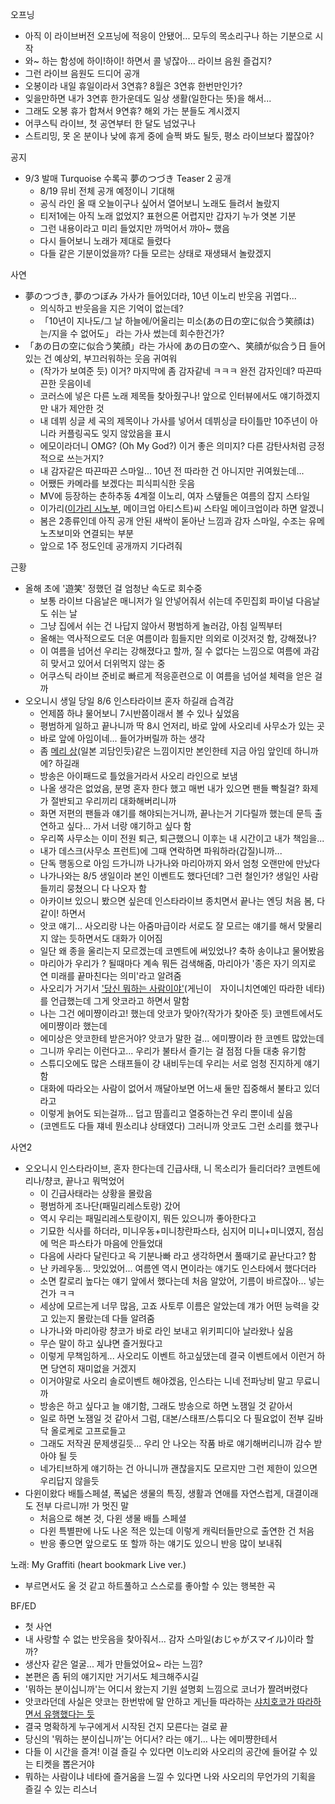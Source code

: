 오프닝
- 아직 이 라이브버전 오프닝에 적응이 안됐어... 모두의 목소리구나 하는 기분으로 시작
- 와~ 하는 함성에 하이!하이! 하면서 콜 넣잖아... 라이브 음원 즐겁지?
- 그런 라이브 음원도 드디어 공개
- 오봉이라 내일 휴일이라서 3연휴? 8월은 3연휴 한번만인가?
- 잊을만하면 내가 3연휴 한가운데도 일상 생활(일한다는 뜻)을 해서...
- 그래도 오봉 휴가 합쳐서 9연휴? 해외 가는 분들도 계시겠지
- 어쿠스틱 라이브, 첫 공연부터 한 달도 넘었구나 
- 스트리밍, 못 온 분이나 낮에 휴게 중에 슬쩍 봐도 될듯, 평소 라이브보다 짧잖아?

공지
- 9/3 발매 Turquoise 수록곡 夢のつづき Teaser 2 공개
  - 8/19 뮤비 전체 공개 예정이니 기대해
  - 공식 라인 올 때 오늘이구나 싶어서 열어보니 노래도 들려서 놀랐지
  - 티저1에는 아직 노래 없었지? 표현으론 어렵지만 갑자기 누가 엿본 기분
  - 그런 내용이라고 미리 들었지만 까먹어서 꺄아~ 했음
  - 다시 들어보니 노래가 제대로 들렸다
  - 다들 같은 기분이었을까? 다들 모르는 상태로 재생돼서 놀랐겠지

사연
- 夢のつづき, 夢のつぼみ 가사가 들어있더라, 10년 이노리 반웃음 귀엽다...
  - 의식하고 반웃음을 지은 기억이 없는데? 
  - 「10년이 지나도/그 날 하늘에/어울리는 미소(あの日の空に似合う笑顔は)는/지을 수 없어도」 라는 가사 썼는데 회수한건가?
- 「あの日の空に似合う笑顔」라는 가사에 あの日の空へ、笑顔が似合う日 들어있는 건 예상외, 부끄러워하는 웃음 귀여워
  - (작가가 보여준 듯) 이거? 마지막에 좀 감자같네 ㅋㅋㅋ 완전 감자인데? 따끈따끈한 웃음이네
  - 코러스에 넣은 다른 노래 제목들 찾아줬구나! 앞으로 인터뷰에서도 얘기하겠지만 내가 제안한 것
  - 내 데뷔 싱글 세 곡의 제목이나 가사를 넣어서 데뷔싱글 타이틀만 10주년이 아니라 커플링곡도 잊지 않았음을 표시
  - 에모이라더니 OMG? (Oh My God?) 이거 좋은 의미지? 다른 감탄사처럼 긍정적으로 쓰는거지?
  - 내 감자같은 따끈따끈 스마일... 10년 전 따라한 건 아니지만 귀여웠는데... 
  - 어쨌든 카메라를 보겠다는 피식피식한 웃음
  - MV에 등장하는 춘하추동 4계절 이노리, 여자 스탶들은 여름의 잡지 [<ar>](https://ar-mag.jp/) 스타일
  - 이가리([이가리 시노부](https://www.instagram.com/igari_shinobu/?hl=ja), 메이크업 아티스트)씨 스타일 메이크업이라 하면 알겠니
  - 봄은 2종류인데 아직 공개 안된 새싹이 돋아난 느낌과 감자 스마일, 수조는 유메노츠보미와 연결되는 부분
  - 앞으로 1주 정도인데 공개까지 기다려줘

근황
- 올해 초에 '遊笑' 정했던 걸 엄청난 속도로 회수중
  - 보통 라이브 다음날은 매니저가 일 안넣어줘서 쉬는데 주민집회 파이널 다음날도 쉬는 날
  - 그냥 집에서 쉬는 건 나답지 않아서 평범하게 놀러감, 아침 일찍부터
  - 올해는 역사적으로도 더운 여름이라 힘들지만 의외로 이것저것 함, 강해졌나?
  - 이 여름을 넘어선 우리는 강해졌다고 할까, 질 수 없다는 느낌으로 여름에 과감히 맞서고 있어서 더위먹지 않는 중
  - 어쿠스틱 라이브 준비로 빠르게 적응훈련으로 이 여름을 넘어설 체력을 얻은 걸까
- 오오니시 생일 당일 8/6 인스타라이브 혼자 하길래 습격감
  - 언제쯤 하냐 물어보니 7시반쯤이래서 볼 수 있나 싶었음
  - 평범하게 일하고 끝나니까 딱 8시 언저리, 바로 앞에 사오리네 사무소가 있는 곳
  - 바로 앞에 아임이네... 들어가버릴까 하는 생각
  - 좀 [메리 상](https://ja.wikipedia.org/wiki/%E3%83%A1%E3%83%AA%E3%83%BC%E3%81%95%E3%82%93%E3%81%AE%E9%9B%BB%E8%A9%B1)(일본 괴담인듯)같은 느낌이지만 본인한테 지금 아임 앞인데 하니까 에? 하길래 
  - 방송은 아이패드로 틀었을거라서 사오리 라인으로 보냄
  - 나올 생각은 없었음, 분명 혼자 한다 했고 매번 내가 있으면 팬들 빡칠걸? 화제가 절반되고 우리끼리 대화해버리니까
  - 화면 저편의 팬들과 얘기를 해야되는거니까, 끝나는거 기다릴까 했는데 문득 출연하고 싶다... 가서 너랑 얘기하고 싶다 함
  - 우리쪽 사무소는 이미 전원 퇴근, 퇴근했으니 이후는 내 시간이고 내가 책임을...
  - 내가 데스크(사무소 프런트)에 그때 연락하면 파워하라(갑질)니까...
  - 단독 행동으로 아임 드가니까 나가나와 마리아까지 와서 엄청 오랜만에 만났다
  - 나가나와는 8/5 생일이라 본인 이벤트도 했다던데? 그런 철인가? 생일인 사람들끼리 뭉쳤으니 다 나오자 함
  - 아카이브 있으니 봤으면 싶은데 인스타라이브 종치면서 끝나는 엔딩 처음 봄, 다같이! 하면서
  - 앗코 얘기... 사오리랑 나는 아줌마급이라 서로도 잘 모르는 얘기를 해서 맞물리지 않는 듯하면서도 대화가 이어짐
  - 일단 왜 종을 울리는지 모르겠는데 코멘트에 써있었나? 축하 송이냐고 물어봤음
  - 마리아가 우리가 ? 될때마다 계속 뭐든 검색해줌, 마리아가 '종은 자기 의지로 연 미래를 끝마친다는 의미'라고 알려줌
  - 사오리가 거기서 ['당신 뭐하는 사람이야'](https://news.livedoor.com/article/detail/22256460/)(게닌이　자이니치연예인 따라한 네타)를 언급했는데 그게 앗코라고 하면서 말함
  - 나는 그건 에미쨩이라고! 했는데 앗코가 맞아?(작가가 찾아준 듯) 코멘트에서도 에미쨩이라 했는데
  - 에미상은 앗코한테 받은거야? 앗코가 말한 걸... 에미쨩이라 한 코멘트 많았는데
  - 그니까 우리는 이런다고... 우리가 불타서 즐기는 걸 점점 다들 대충 유기함
  - 스튜디오에도 많은 스태프들이 걍 내비두는데 우리는 서로 엄청 진지하게 얘기함
  - 대화에 따라오는 사람이 없어서 깨달아보면 어느새 둘만 집중해서 불타고 있더라고
  - 이렇게 늙어도 되는걸까... 덥고 땀흘리고 열중하는건 우리 뿐이네 싶음
  - (코멘트도 다들 쟤네 뭔소리냐 상태였다) 그러니까 앗코도 그런 소리를 했구나

사연2
- 오오니시 인스타라이브, 혼자 한다는데 긴급사태, 니 목소리가 들리더라? 코멘트에 리나/챵코, 끝나고 뭐먹었어
  - 이 긴급사태라는 상황을 몰랐음
  - 평범하게 조나단(패밀리레스토랑) 갔어
  - 역시 우리는 패밀리레스토랑이지, 뭐든 있으니까 좋아한다고
  - 기묘한 식사를 하더라, 미니우동+미니창란파스타, 심지어 미니+미니였지, 점심에 먹은 파스타가 마음에 안들었대
  - 다음에 사라다 달린다고 윽 기분나빠 라고 생각하면서 풀때기로 끝난다고? 함
  - 난 카레우동... 맛있었어... 여름엔 역시 면이라는 얘기도 인스타에서 했다더라
  - 소면 칼로리 높다는 얘기 앞에서 했다는데 처음 알았어, 기름이 바르잖아... 넣는건가 ㅋㅋ
  - 세상에 모르는게 너무 많음, 고죠 사토루 이름은 알았는데 걔가 어떤 능력을 갖고 있는지 몰랐는데 다들 알려줌
  - 나가나와 마리아랑 챵코가 바로 라인 보내고 위키피디아 날라왔나 싶음
  - 무슨 말이 하고 싶냐면 즐거웠다고
  - 이렇게 무책임하게... 사오리도 이벤트 하고싶댔는데 결국 이벤트에서 이런거 하면 당연히 재미없을 거겠지
  - 이거야말로 사오리 솔로이벤트 해야겠음, 인스타는 니네 전파낭비 말고 무료니까
  - 방송은 하고 싶다고 늘 얘기함, 그래도 방송으로 하면 노잼일 것 같아서
  - 일로 하면 노잼일 것 같아서 그럼, 대본/스태프/스튜디오 다 필요없이 전부 길바닥 올로케로 고프로들고
  - 그래도 저작권 문제생길듯... 우리 안 나오는 작품 바로 얘기해버리니까 감수 받아야 될 듯
  - 네가티브하게 얘기하는 건 아니니까 괜찮을지도 모르지만 그런 제한이 있으면 우리답지 않을듯
- 다윈이왔다 배틀스페셜, 폭넓은 생물의 특징, 생활과 연애를 자연스럽게, 대결이래도 전부 다르니까! 가 멋진 말
  - 처음으로 해본 것, 다윈 생물 배틀 스페셜
  - 다윈 특별판에 나도 나온 적은 있는데 이렇게 캐릭터들만으로 출연한 건 처음
  - 반응 좋으면 앞으로도 또 할까 하는 얘기도 있으니 반응 많이 보내줘

노래: My Graffiti (heart bookmark Live ver.)
- 부르면서도 울 것 같고 하트풀하고 스스로를 좋아할 수 있는 행복한 곡

BF/ED
- 첫 사연
- 내 사랑할 수 없는 반웃음을 찾아줘서... 감자 스마일(おじゃがスマイル)이라 할까? 
- 생산자 같은 얼굴... 제가 만들었어요~ 라는 느낌?
- 본편은 좀 뒤의 얘기지만 거기서도 체크해주시길
- '뭐하는 분이십니까'는 어디서 왔는지 기원 설명회 느낌으로 코너가 짤려버렸다
- 앗코라던데 사실은 앗코는 한번밖에 말 안하고 게닌들 따라하는 [샤치호코가 따라하면서 유행했다는 듯](https://www.sponichi.co.jp/entertainment/news/2023/05/27/kiji/20230527s00041000394000c.html)
- 결국 명확하게 누구에게서 시작된 건지 모른다는 걸로 끝
- 당신의 '뭐하는 분이십니까'는 어디서? 라는 얘기... 나는 에미쨩한테서
- 다들 이 시간을 즐겨! 이걸 즐길 수 있다면 이노리와 사오리의 공간에 들어갈 수 있는 티켓을 뽑은거야
- 뭐하는 사람이냐 네타에 즐거움을 느낄 수 있다면 나와 사오리의 무언가의 기획을 즐길 수 있는 리스너
